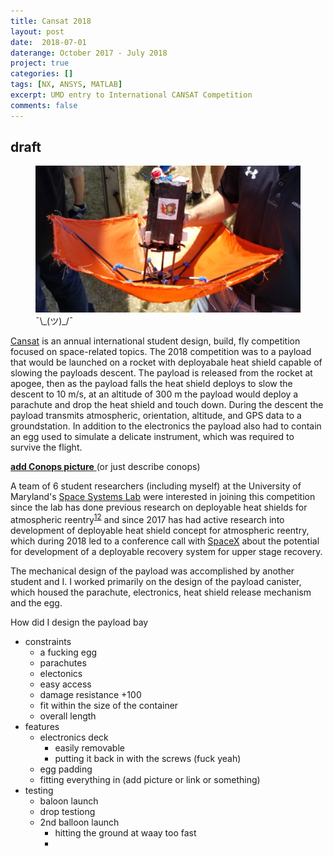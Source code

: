 ```yaml
---
title: Cansat 2018
layout: post
date:  2018-07-01
daterange: October 2017 - July 2018
project: true
categories: []
tags: [NX, ANSYS, MATLAB]
excerpt: UMD entry to International CANSAT Competition
comments: false
---
```

## draft

<figure>
    <a href="\portfolio\Cansat\prelaunch.jpg"><img src="\portfolio\Cansat\prelaunch.jpg"></a>
    <figcaption>¯\_(ツ)_/¯</figcaption>
</figure>

[Cansat](http://www.cansatcompetition.com/) is an annual international student design, build, fly competition focused on space-related topics.  The 2018 competition was to a payload that would be launched on a rocket with deployabale heat shield capable of slowing the payloads descent.  The payload is released from the rocket at apogee, then as the payload falls the heat shield deploys to slow the descent to 10 m/s, at an altitude of 300 m the payload would deploy a parachute and drop the heat shield and touch down.  During the descent the payload transmits atmospheric, orientation, altitude, and GPS data to a groundstation.  In addition to the electronics the payload also had to contain an egg used to simulate a delicate instrument, which was required to survive the flight.

[**add Conops picture** ](\portfolio\Cansat\prelaunch.jpg) (or just describe conops)

A team of 6 student researchers (including myself) at the University of Maryland's [Space Systems Lab](http://spacecraft.ssl.umd.edu) were interested in joining this competition since the lab has done previous research on deployable heat shields for atmospheric reentry<sup>[1](https://spacecraft.ssl.umd.edu/publications/pub_index.html#1998)[2](https://spacecraft.ssl.umd.edu/publications/pub_index.html#1990)</sup> and since 2017 has had active research into development of deployable heat shield concept for atmospheric reentry, which during 2018 led to a conference call with [SpaceX](https://twitter.com/QuinnKupec/status/985736260827471872?s=19) about the potential for development of a deployable recovery system for upper stage recovery.

The mechanical design of the payload was accomplished by another student and I.  I worked primarily on the design of the payload canister, which housed the parachute, electronics, heat shield release mechanism and the egg.

How did I design the payload bay
- constraints
  - a fucking egg
  - parachutes
  - electonics
  - easy access
  - damage resistance +100
  - fit within the size of the container
  - overall length
- features
  - electronics deck
    - easily removable
    - putting it back in with the screws (fuck yeah)
  - egg padding
  - fitting everything in (add picture or link or something)
- testing
  - baloon launch
  - drop testiong
  - 2nd balloon launch
    - hitting the ground at waay too fast
    - 